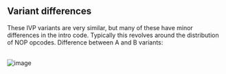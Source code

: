 <H2>Variant differences</H2>
These IVP variants are very similar, but many of these have minor differences in the intro code. Typically this revolves around the distribution of NOP opcodes.
Difference between A and B variants:<br><br>

![image](https://github.com/user-attachments/assets/7a574f6d-82ac-4e28-bdea-eae2ee92a60e)
